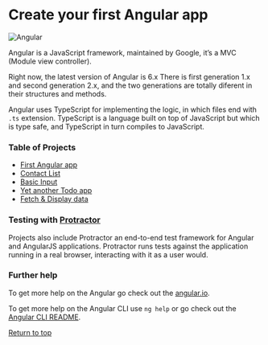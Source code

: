 # Create your first Angular app

![Angular](https://cdn-images-1.medium.com/max/184/1*nbJ41jD1-r2Oe6FsLjKaOg@2x.png)

Angular is a JavaScript framework, maintained by Google, it’s a MVC (Module view controller).

Right now, the latest version of Angular is 6.x There is first generation 1.x and second generation 2.x, and the two generations are totally diferent in their structures and methods.

Angular uses TypeScript for implementing the logic, in which files end with `.ts` extension. TypeScript is a language built on top of JavaScript but which is type safe, and TypeScript in turn compiles to JavaScript.

### Table of Projects
- [First Angular app](./simple-angular-app/README.md)
- [Contact List](./contact-list/README.md)
- [Basic Input](./basic-input/README.md)
- [Yet another Todo app](./todo-app/README.md)
- [Fetch & Display data](./fetch-display/README.md)

### Testing with [Protractor](https://www.protractortest.org/#/)
Projects also include Protractor an end-to-end test framework for Angular and AngularJS applications. Protractor runs tests against the application running in a real browser, interacting with it as a user would.

### Further help
To get more help on the Angular go check out the [angular.io](https://angular.io/).

To get more help on the Angular CLI use `ng help` or go check out the [Angular CLI README](https://github.com/angular/angular-cli/blob/master/README.md).

[Return to top](#create-your-first-angular-app)
